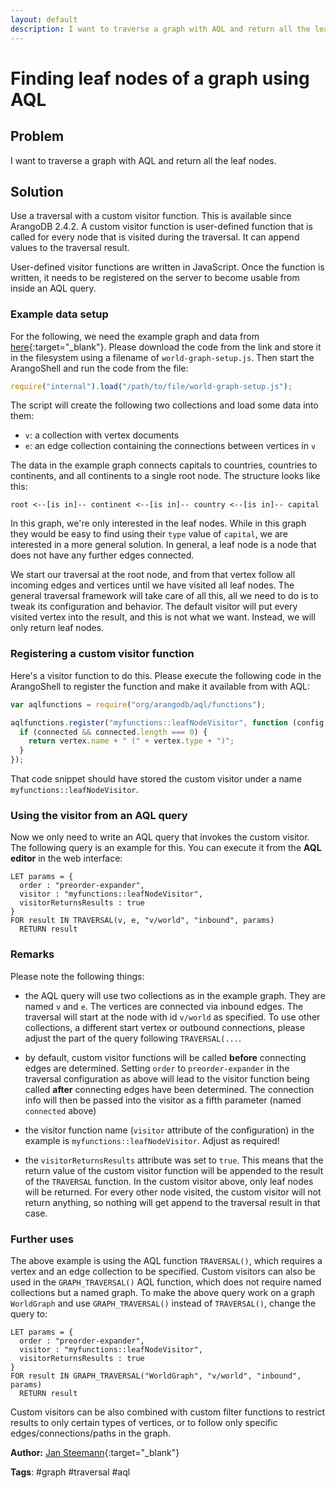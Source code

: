 ```yaml
---
layout: default
description: I want to traverse a graph with AQL and return all the leaf nodes
---
```

# Finding leaf nodes of a graph using AQL

## Problem

I want to traverse a graph with AQL and return all the leaf nodes.

## Solution

Use a traversal with a custom visitor function. This is available since ArangoDB 2.4.2.
A custom visitor function is user-defined function that is called for every node that
is visited during the traversal. It can append values to the traversal result.

User-defined visitor functions are written in JavaScript. Once the function is written,
it needs to be registered on the server to become usable from inside an AQL query.

### Example data setup

For the following, we need the example graph and data from [here](https://jsteemann.github.io/downloads/code/world-graph-setup.js){:target="_blank"}.
Please download the code from the link and store it in the filesystem using a filename
of `world-graph-setup.js`. Then start the ArangoShell and run the code from the file:

```js
require("internal").load("/path/to/file/world-graph-setup.js");
```

The script will create the following two collections and load some data into them:

- `v`: a collection with vertex documents
- `e`: an edge collection containing the connections between vertices in `v`

The data in the example graph connects capitals to countries, countries to 
continents, and all continents to a single root node. The structure looks like
this:

```
root <--[is in]-- continent <--[is in]-- country <--[is in]-- capital
```

In this graph, we're only interested in the leaf nodes. While in this graph
they would be easy to find using their `type` value of `capital`, we are 
interested in a more general solution. In general, a leaf node is a node that
does not have any further edges connected.

We start our traversal at the root node, and from that vertex follow all incoming 
edges and vertices until we have visited all leaf nodes. The general traversal
framework will take care of all this, all we need to do is to tweak its 
configuration and behavior. The default visitor will put every visited vertex
into the result, and this is not what we want. Instead, we will only return
leaf nodes.

### Registering a custom visitor function

Here's a visitor function to do this. Please execute the following code in the
ArangoShell to register the function and make it available from with AQL:

```js
var aqlfunctions = require("org/arangodb/aql/functions");

aqlfunctions.register("myfunctions::leafNodeVisitor", function (config, result, vertex, path, connected) {
  if (connected && connected.length === 0) {
    return vertex.name + " (" + vertex.type + ")";
  }
});
```

That code snippet should have stored the custom visitor under a name 
`myfunctions::leafNodeVisitor`. 

### Using the visitor from an AQL query

Now we only need to write an AQL query that invokes the custom visitor. The following
query is an example for this. You can execute it from the **AQL editor** in the web interface:
 
```
LET params = { 
  order : "preorder-expander",
  visitor : "myfunctions::leafNodeVisitor", 
  visitorReturnsResults : true 
}
FOR result IN TRAVERSAL(v, e, "v/world", "inbound", params) 
  RETURN result
```

### Remarks

Please note the following things:

* the AQL query will use two collections as in the example graph. They are named `v` and 
  `e`. The vertices are connected via inbound edges. The traversal will start at the
  node with id `v/world` as specified. To use other collections, a different start vertex
  or outbound connections, please adjust the part of the query following `TRAVERSAL(...`.

* by default, custom visitor functions will be called **before** connecting edges are
  determined. Setting `order` to `preorder-expander` in the traversal configuration
  as above will lead to the visitor function being called **after** connecting edges
  have been determined. The connection info will then be passed into the visitor as
  a fifth parameter (named `connected` above)

* the visitor function name (`visitor` attribute of the configuration) in the example
  is `myfunctions::leafNodeVisitor`. Adjust as required!

* the `visitorReturnsResults` attribute was set to `true`. This means that the return
  value of the custom visitor function will be appended to the result of the `TRAVERSAL`
  function. In the custom visitor above, only leaf nodes will be returned. For every
  other node visited, the custom visitor will not return anything, so nothing will get
  append to the traversal result in that case.

### Further uses

The above example is using the AQL function `TRAVERSAL()`, which requires a vertex and 
an edge collection to be specified. Custom visitors can also be used in the
`GRAPH_TRAVERSAL()` AQL function, which does not require named collections but a named 
graph. To make the above query work on a graph `WorldGraph` and use `GRAPH_TRAVERSAL()`
instead of `TRAVERSAL()`, change the query to:

```
LET params = { 
  order : "preorder-expander",
  visitor : "myfunctions::leafNodeVisitor", 
  visitorReturnsResults : true 
}
FOR result IN GRAPH_TRAVERSAL("WorldGraph", "v/world", "inbound", params) 
  RETURN result
```

Custom visitors can be also combined with custom filter functions to restrict results to only
certain types of vertices, or to follow only specific edges/connections/paths in the graph.


**Author:** [Jan Steemann](https://github.com/jsteemann){:target="_blank"}

**Tags**: #graph #traversal #aql
